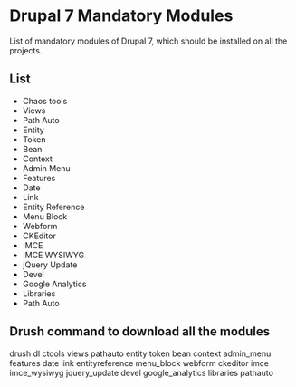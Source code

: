# Drupal 7 Mandatory Modules
List of mandatory modules of Drupal 7, which should be installed on all the projects.

## List
- Chaos tools
- Views
- Path Auto
- Entity
- Token
- Bean
- Context
- Admin Menu
- Features
- Date
- Link
- Entity Reference
- Menu Block
- Webform
- CKEditor
- IMCE
- IMCE WYSIWYG
- jQuery Update
- Devel
- Google Analytics
- Libraries
- Path Auto

## Drush command to download all the modules
drush dl ctools views pathauto entity token bean context admin_menu features date link entityreference menu_block webform ckeditor imce imce_wysiwyg jquery_update devel google_analytics libraries pathauto
